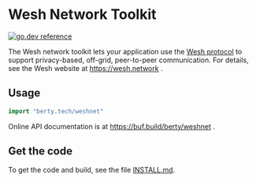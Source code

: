 # Wesh Network Toolkit

[![go.dev reference](https://img.shields.io/badge/go.dev-reference-007d9c?logo=go&logoColor=white)](https://pkg.go.dev/berty.tech/weshnet)

The Wesh network toolkit lets your application use the
[Wesh protocol](https://berty.tech/docs/protocol) to support privacy-based, off-grid, peer-to-peer communication.
For details, see the Wesh website at https://wesh.network .

## Usage

```go
import "berty.tech/weshnet"
```

Online API documentation is at https://buf.build/berty/weshnet .

## Get the code

To get the code and build, see the file
[INSTALL.md](https://github.com/berty/weshnet/blob/master/INSTALL.md).

<!--
## Examples

_TODO: add links to internal examples + links to external repos using the protocol_
-->
